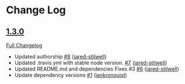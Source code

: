 # Change Log

## [1.3.0](https://github.com/jared-stilwell/escomplex/tree/1.3.0)

[Full Changelog](https://github.com/jared-stilwell/escomplex/compare/0.2.5...1.3.0)

- Updated authorship [\#8](https://github.com/jared-stilwell/escomplex/pull/8) ([jared-stilwell](https://github.com/jared-stilwell))
- Updated .travis.yml with stable node version. [\#7](https://github.com/jared-stilwell/escomplex/pull/7) ([jared-stilwell](https://github.com/jared-stilwell))
- Updated README.md and dependencies Fixes \#3 [\#6](https://github.com/jared-stilwell/escomplex/pull/6) ([jared-stilwell](https://github.com/jared-stilwell))
- Update dependency versions [\#1](https://github.com/jared-stilwell/escomplex/pull/1) ([iankronquist](https://github.com/iankronquist))
